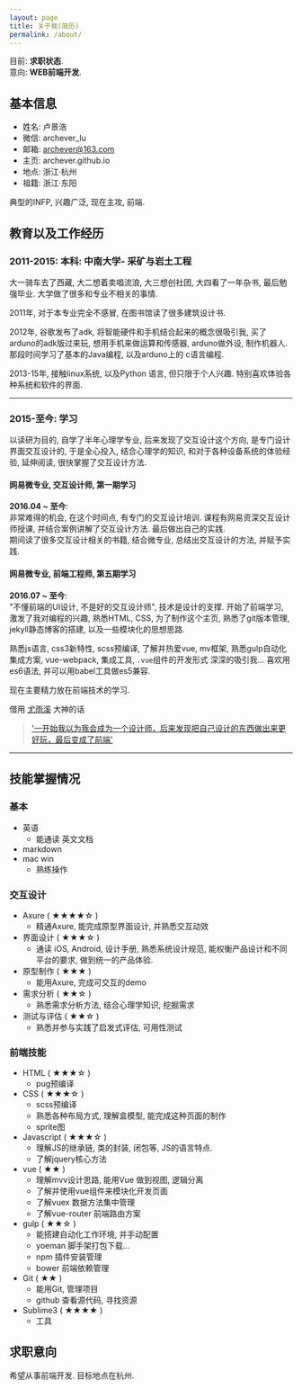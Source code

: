 ```yaml
---
layout: page
title: 关于我(简历)
permalink: /about/
---
```


目前: **求职状态**.<br>
意向: **WEB前端开发**. 

## 基本信息

- 姓名: 卢景浩
- 微信: archever_lu
- 邮箱: archever@163.com
- 主页: archever.github.io
- 地点: 浙江·杭州
- 祖籍: 浙江·东阳

典型的INFP, 兴趣广泛, 现在主攻, 前端. 

## 教育以及工作经历

### 2011-2015: 本科: 中南大学- 采矿与岩土工程
大一骑车去了西藏, 大二想着卖唱流浪, 大三想创社团, 大四看了一年杂书, 最后勉强毕业. 大学做了很多和专业不相关的事情. 

2011年, 对于本专业完全不感冒, 在图书馆读了很多建筑设计书. 

2012年, 谷歌发布了adk, 将智能硬件和手机结合起来的概念很吸引我, 买了arduno的adk版过来玩, 想用手机来做运算和传感器, arduno做外设, 制作机器人. 那段时间学习了基本的Java编程, 以及arduno上的 c语言编程. 

2013-15年, 接触linux系统, 以及Python 语言, 但只限于个人兴趣. 特别喜欢体验各种系统和软件的界面.

----

### 2015-至今: 学习

以读研为目的, 自学了半年心理学专业, 后来发现了交互设计这个方向, 是专门设计界面交互设计的, 于是全心投入, 结合心理学的知识, 和对于各种设备系统的体验经验, 延伸阅读, 很快掌握了交互设计方法. 



#### 网易微专业, 交互设计师, 第一期学习
**2016.04 ~ 至今**: <br>
非常难得的机会, 在这个时间点, 有专门的交互设计培训. 课程有网易资深交互设计师授课, 并结合案例讲解了交互设计方法. 最后做出自己的实践.  
期间读了很多交互设计相关的书籍, 结合微专业, 总结出交互设计的方法, 并赋予实践. 

#### 网易微专业, 前端工程师, 第五期学习
**2016.07 ~ 至今**: <br>
"不懂前端的UI设计, 不是好的交互设计师", 技术是设计的支撑. 开始了前端学习, 激发了我对编程的兴趣, 熟悉HTML, CSS, 为了制作这个主页, 熟悉了git版本管理, jekyll静态博客的搭建, 以及一些模块化的思想思路. 

熟悉js语言, css3新特性, scss预编译, 了解并热爱vue, mv框架, 熟悉gulp自动化集成方案, vue-webpack, 集成工具, `.vue`组件的开发形式 深深的吸引我... 喜欢用es6语法, 并可以用babel工具做es5兼容. 

现在主要精力放在前端技术的学习. <br>

借用 [尤雨溪](https://www.zhihu.com/people/evanyou) 大神的话 <br>
>['一开始我以为我会成为一个设计师，后来发现把自己设计的东西做出来更好玩，最后变成了前端'](https://www.zhihu.com/question/49317126/answer/115419918) 

----

## 技能掌握情况

### 基本
- 英语 
	- 能通读 英文文档
- markdown
- mac win 
	- 熟练操作

### 交互设计

- Axure ( ★★★★☆ )
	- 精通Axure, 能完成原型界面设计, 并熟悉交互动效
- 界面设计 ( ★★★☆ )
	- 通读 iOS, Android, 设计手册, 熟悉系统设计规范, 能权衡产品设计和不同平台的要求, 做到统一的产品体验.
- 原型制作 ( ★★★ )
	- 能用Axure, 完成可交互的demo
- 需求分析 ( ★★☆ )
	- 熟悉需求分析方法, 结合心理学知识, 挖掘需求
- 测试与评估 ( ★★☆ )
	- 熟悉并参与实践了启发式评估, 可用性测试

### 前端技能

- HTML ( ★★★☆ )
	- pug预编译  
- CSS ( ★★★☆ )
	- scss预编译
	- 熟悉各种布局方式, 理解盒模型, 能完成这种页面的制作
	- sprite图
- Javascript ( ★★★☆ )
	- 理解JS的继承链, 类的封装, 闭包等, JS的语言特点. 
	- 了解jquery核心方法
- vue ( ★★ )
	- 理解mvv设计思路, 能用Vue 做到视图, 逻辑分离
	- 了解并使用vue组件来模块化开发页面
	- 了解vuex 数据方法集中管理
	- 了解vue-router 前端路由方案
- gulp ( ★★☆ )
	- 能搭建自动化工作环境, 并手动配置
	- yoeman 脚手架打包下载...
	- npm 插件安装管理
	- bower 前端依赖管理
- Git ( ★★ )
	- 能用Git, 管理项目
	- github 查看源代码, 寻找资源
- Sublime3 ( ★★★★ )
	- 工具

## 求职意向

希望从事前端开发. 目标地点在杭州. 